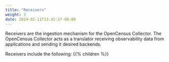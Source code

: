 ```yaml
---
title: "Receivers"
weight: 3
date: 2019-02-11T13:42:17-08:00
---
```


Receivers are the ingestion mechanism for the OpenCensus Collector. The
OpenCensus Collector acts as a translator receiving observability data from
applications and sending it desired backends.

Receivers include the following:
{{% children %}}
